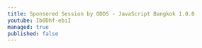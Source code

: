 ```yaml
---
title: Sponsored Session by ODDS - JavaScript Bangkok 1.0.0
youtube: Ib0Dhf-ebiI
managed: true
published: false
---
```

